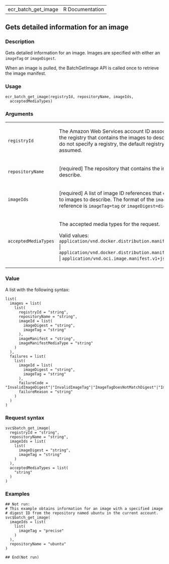 <table style="width: 100%;">
<tbody>
<tr class="odd">
<td>ecr_batch_get_image</td>
<td style="text-align: right;">R Documentation</td>
</tr>
</tbody>
</table>

## Gets detailed information for an image

### Description

Gets detailed information for an image. Images are specified with either
an `imageTag` or `imageDigest`.

When an image is pulled, the BatchGetImage API is called once to
retrieve the image manifest.

### Usage

    ecr_batch_get_image(registryId, repositoryName, imageIds,
      acceptedMediaTypes)

### Arguments

<table>
<colgroup>
<col style="width: 35%" />
<col style="width: 65%" />
</colgroup>
<tbody>
<tr class="odd">
<td><code id="ecr_batch_get_image_:_registryId">registryId</code></td>
<td><p>The Amazon Web Services account ID associated with the registry
that contains the images to describe. If you do not specify a registry,
the default registry is assumed.</p></td>
</tr>
<tr class="even">
<td><code
id="ecr_batch_get_image_:_repositoryName">repositoryName</code></td>
<td><p>[required] The repository that contains the images to
describe.</p></td>
</tr>
<tr class="odd">
<td><code id="ecr_batch_get_image_:_imageIds">imageIds</code></td>
<td><p>[required] A list of image ID references that correspond to
images to describe. The format of the <code>imageIds</code> reference is
<code>imageTag=tag</code> or <code>imageDigest=digest</code>.</p></td>
</tr>
<tr class="even">
<td><code
id="ecr_batch_get_image_:_acceptedMediaTypes">acceptedMediaTypes</code></td>
<td><p>The accepted media types for the request.</p>
<p>Valid values:
<code>application/vnd.docker.distribution.manifest.v1+json</code> |
<code>application/vnd.docker.distribution.manifest.v2+json</code> |
<code>application/vnd.oci.image.manifest.v1+json</code></p></td>
</tr>
</tbody>
</table>

### Value

A list with the following syntax:

    list(
      images = list(
        list(
          registryId = "string",
          repositoryName = "string",
          imageId = list(
            imageDigest = "string",
            imageTag = "string"
          ),
          imageManifest = "string",
          imageManifestMediaType = "string"
        )
      ),
      failures = list(
        list(
          imageId = list(
            imageDigest = "string",
            imageTag = "string"
          ),
          failureCode = "InvalidImageDigest"|"InvalidImageTag"|"ImageTagDoesNotMatchDigest"|"ImageNotFound"|"MissingDigestAndTag"|"ImageReferencedByManifestList"|"KmsError",
          failureReason = "string"
        )
      )
    )

### Request syntax

    svc$batch_get_image(
      registryId = "string",
      repositoryName = "string",
      imageIds = list(
        list(
          imageDigest = "string",
          imageTag = "string"
        )
      ),
      acceptedMediaTypes = list(
        "string"
      )
    )

### Examples

    ## Not run: 
    # This example obtains information for an image with a specified image
    # digest ID from the repository named ubuntu in the current account.
    svc$batch_get_image(
      imageIds = list(
        list(
          imageTag = "precise"
        )
      ),
      repositoryName = "ubuntu"
    )

    ## End(Not run)

